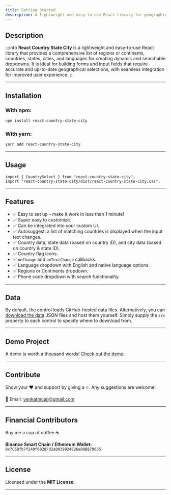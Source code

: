 ```yaml
---
title: Getting Started
description: A lightweight and easy-to-use React library for geographical selections.
---
```


## Description

:::info
**React Country State City** is a lightweight and easy-to-use React library that provides a comprehensive list of regions or continents, countries, states, cities, and languages for creating dynamic and searchable dropdowns. It is ideal for building forms and input fields that require accurate and up-to-date geographical selections, with seamless integration for improved user experience.
:::

---

## Installation

### With npm:

```sh
npm install react-country-state-city
```

### With yarn:

```sh
yarn add react-country-state-city
```

---

## Usage

```tsx
import { CountrySelect } from "react-country-state-city";
import "react-country-state-city/dist/react-country-state-city.css";
```

---

## Features

- ✅ Easy to set up – make it work in less than 1 minute!
- ✅ Super easy to customize.
- ✅ Can be integrated into your custom UI.
- ✅ Autosuggest: a list of matching countries is displayed when the input text changes.
- ✅ Country data, state data (based on country ID), and city data (based on country & state ID).
- ✅ Country flag icons.
- ✅ `onChange` and `onTextChange` callbacks.
- ✅ Language dropdown with English and native language options.
- ✅ Regions or Continents dropdown.
- ✅ Phone code dropdown with search functionality.

---

## Data

By default, the control loads GitHub-hosted data files. Alternatively, you can [download the data](https://github.com/venkatmcajj/react-country-state-city/tree/master/data) JSON files and host them yourself. Simply supply the `src` property to each control to specify where to download from.

---

## Demo Project

A demo is worth a thousand words! [Check out the demo](https://venkatmcajj.github.io/react-country-state-city/example).

---

## Contribute

Show your ❤️ and support by giving a ⭐. Any suggestions are welcome!

📧 Email: [venkatmcajj@gmail.com](mailto:venkatmcajj@gmail.com)

---

## Financial Contributors

Buy me a cup of coffee ☕

**Binance Smart Chain / Ethereum Wallet:** `0x7C6Bfb7f240f6028Fd2a0039924826eD8B879635`

---

## License

Licensed under the **MIT License**.

---
